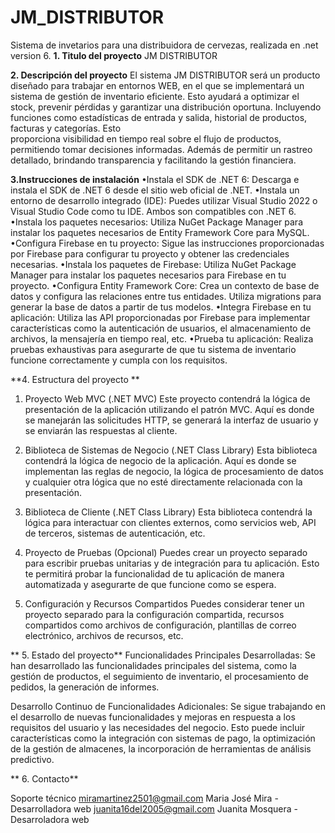 # JM_DISTRIBUTOR
Sistema de invetarios para una distribuidora de cervezas, realizada en .net version 6.
**1. Titulo del proyecto**
      JM DISTRIBUTOR 

**2. Descripción del proyecto**
   El sistema JM DISTRIBUTOR será un producto diseñado para trabajar en entornos  WEB, en el que se implementará un sistema de gestión de inventario eficiente. Esto ayudará a optimizar el    
   stock, prevenir pérdidas y garantizar una distribución oportuna. Incluyendo funciones como estadísticas de entrada y salida, historial de productos, facturas y categorías. Esto  
   proporciona visibilidad en tiempo real sobre el flujo de productos, permitiendo tomar decisiones informadas. Además de permitir un rastreo detallado, brindando transparencia y facilitando 
   la gestión financiera.

**3.Instrucciones de instalación**
•Instala el SDK de .NET 6: Descarga e instala el SDK de .NET 6 desde el sitio web oficial de .NET.
•Instala un entorno de desarrollo integrado (IDE): Puedes utilizar Visual Studio 2022 o Visual Studio Code como tu IDE. Ambos son compatibles con .NET 6.
•Instala los paquetes necesarios: Utiliza NuGet Package Manager para instalar los paquetes necesarios de Entity Framework Core para MySQL.
•Configura Firebase en tu proyecto: Sigue las instrucciones proporcionadas por Firebase para configurar tu proyecto y obtener las credenciales necesarias.
•Instala los paquetes de Firebase: Utiliza NuGet Package Manager para instalar los paquetes necesarios para Firebase en tu proyecto.
•Configura Entity Framework Core: Crea un contexto de base de datos y configura las relaciones entre tus entidades. Utiliza migrations para generar la base de datos a partir de tus modelos.
•Integra Firebase en tu aplicación: Utiliza las API proporcionadas por Firebase para implementar características como la autenticación de usuarios, el almacenamiento de archivos, la mensajería en tiempo real, etc.
•Prueba tu aplicación: Realiza pruebas exhaustivas para asegurarte de que tu sistema de inventario funcione correctamente y cumpla con los requisitos.

**4. Estructura del proyecto
   **
1. Proyecto Web MVC (.NET MVC)
Este proyecto contendrá la lógica de presentación de la aplicación utilizando el patrón MVC. Aquí es donde se manejarán las solicitudes HTTP, se generará la interfaz de usuario y se enviarán las respuestas al cliente.

2. Biblioteca de Sistemas de Negocio (.NET Class Library)
Esta biblioteca contendrá la lógica de negocio de la aplicación. Aquí es donde se implementan las reglas de negocio, la lógica de procesamiento de datos y cualquier otra lógica que no esté directamente relacionada con la presentación.

3. Biblioteca de Cliente (.NET Class Library)
Esta biblioteca contendrá la lógica para interactuar con clientes externos, como servicios web, API de terceros, sistemas de autenticación, etc.

4. Proyecto de Pruebas (Opcional)
Puedes crear un proyecto separado para escribir pruebas unitarias y de integración para tu aplicación. Esto te permitirá probar la funcionalidad de tu aplicación de manera automatizada y asegurarte de que funcione como se espera.

5. Configuración y Recursos Compartidos
Puedes considerar tener un proyecto separado para la configuración compartida, recursos compartidos como archivos de configuración, plantillas de correo electrónico, archivos de recursos, etc.


**
5. Estado del proyecto**
Funcionalidades Principales Desarrolladas: Se han desarrollado las funcionalidades principales del sistema, como la gestión de productos, el seguimiento de inventario, el procesamiento de pedidos, la generación de informes.

Desarrollo Continuo de Funcionalidades Adicionales: Se sigue trabajando en el desarrollo de nuevas funcionalidades y mejoras en respuesta a los requisitos del usuario y las necesidades del negocio. Esto puede incluir características como la integración con sistemas de pago, la optimización de la gestión de almacenes, la incorporación de herramientas de análisis predictivo.

**
6. Contacto**

Soporte técnico
miramartinez2501@gmail.com   Maria José Mira - Desarrolladora web
juanita16del2005@gmail.com   Juanita Mosquera - Desarroladora web
